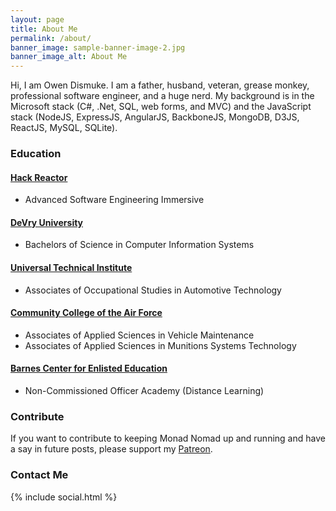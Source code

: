 ```yaml
---
layout: page
title: About Me
permalink: /about/
banner_image: sample-banner-image-2.jpg
banner_image_alt: About Me
---
```


Hi, I am Owen Dismuke. I am a father, husband, veteran, grease monkey, professional software engineer, and a huge nerd. My background is in the Microsoft stack (C#, .Net, SQL, web forms, and MVC) and the JavaScript stack (NodeJS, ExpressJS, AngularJS, BackboneJS, MongoDB, D3JS, ReactJS, MySQL, SQLite).

### Education

#### [Hack Reactor][hr]
* Advanced Software Engineering Immersive

#### [DeVry University][devry]
* Bachelors of Science in Computer Information Systems

#### [Universal Technical Institute][uti]  
* Associates of Occupational Studies in Automotive Technology

#### [Community College of the Air Force][ccaf]
* Associates of Applied Sciences in Vehicle Maintenance
* Associates of Applied Sciences in Munitions Systems Technology

#### [Barnes Center for Enlisted Education][barnes]
* Non-Commissioned Officer Academy (Distance Learning)

### Contribute
If you want to contribute to keeping Monad Nomad up and running and have a say in future posts, please support my [Patreon][patreon].

### Contact Me 
  {% include social.html %}


[hr]: http://www.hackreactor.com
[devry]: http://www.devry.edu
[uti]: http://www.uti.edu
[ccaf]: http://www.au.af.mil/au/barnes/ccaf/
[patreon]: https://www.patreon.com/monadnomad
[barnes]: http://www.airuniversity.af.mil/Barnes/